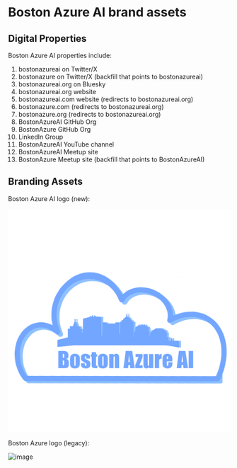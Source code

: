 # Boston Azure AI brand assets

## Digital Properties

Boston Azure AI properties include:

1. bostonazureai on Twitter/X
2. bostonazure on Twitter/X (backfill that points to bostonazureai)
3. bostonazureai.org on Bluesky
4. bostonazureai.org website
5. bostonazureai.com website (redirects to bostonazureai.org)
6. bostonazure.com (redirects to bostonazureai.org)
7. bostonazure.org (redirects to bostonazureai.org)
8. BostonAzureAI GitHub Org
9. BostonAzure GitHub Org
10. LinkedIn Group
11. BostonAzureAI YouTube channel
12. BostonAzureAI Meetup site
13. BostonAzure Meetup site (backfill that points to BostonAzureAI)

## Branding Assets

Boston Azure AI logo (new):

![image](https://github.com/BostonAzureAI/BostonAzureAI-brand-assets/blob/main/bostonazureai-logo2.png)

Boston Azure logo (legacy):

![image](https://github.com/user-attachments/assets/ff71d377-cd70-428d-8f3f-1863c21ff13c)

